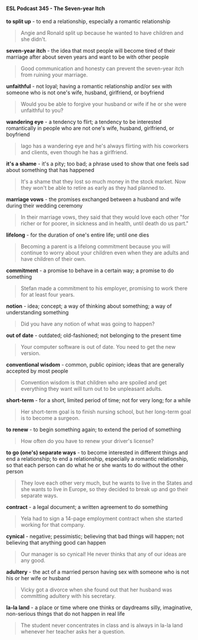 #### ESL Podcast 345 - The Seven-year Itch

**to split up** - to end a relationship, especially a romantic relationship

> Angie and Ronald split up because he wanted to have children and she didn't.

**seven-year itch** - the idea that most people will become tired of their marriage
after about seven years and want to be with other people

> Good communication and honesty can prevent the seven-year itch from ruining
your marriage.

**unfaithful** - not loyal; having a romantic relationship and/or sex with someone
who is not one's wife, husband, girlfriend, or boyfriend

> Would you be able to forgive your husband or wife if he or she were unfaithful
to you?

**wandering eye** - a tendency to flirt; a tendency to be interested romantically in
people who are not one's wife, husband, girlfriend, or boyfriend

> Iago has a wandering eye and he's always flirting with his coworkers and
clients, even though he has a girlfriend.

**it's a shame** - it's a pity; too bad; a phrase used to show that one feels sad
about something that has happened

> It's a shame that they lost so much money in the stock market. Now they won't
be able to retire as early as they had planned to.

**marriage vows** - the promises exchanged between a husband and wife during
their wedding ceremony

> In their marriage vows, they said that they would love each other "for richer or
for poorer, in sickness and in health, until death do us part."

**lifelong** - for the duration of one's entire life; until one dies

> Becoming a parent is a lifelong commitment because you will continue to worry
about your children even when they are adults and have children of their own.

**commitment** - a promise to behave in a certain way; a promise to do something

> Stefan made a commitment to his employer, promising to work there for at least
four years.

**notion** - idea; concept; a way of thinking about something; a way of
understanding something

> Did you have any notion of what was going to happen?

**out of date** - outdated; old-fashioned; not belonging to the present time

> Your computer software is out of date. You need to get the new version.

**conventional wisdom** - common, public opinion; ideas that are generally
accepted by most people

> Convention wisdom is that children who are spoiled and get everything they
want will turn out to be unpleasant adults.

**short-term** - for a short, limited period of time; not for very long; for a while

> Her short-term goal is to finish nursing school, but her long-term goal is to
become a surgeon.

**to renew** - to begin something again; to extend the period of something

> How often do you have to renew your driver's license?

**to go (one's) separate ways** - to become interested in different things and end
a relationship; to end a relationship, especially a romantic relationship, so that
each person can do what he or she wants to do without the other person

> They love each other very much, but he wants to live in the States and she
wants to live in Europe, so they decided to break up and go their separate ways.

**contract** - a legal document; a written agreement to do something

> Yela had to sign a 14-page employment contract when she started working for
that company.

**cynical** - negative; pessimistic; believing that bad things will happen; not
believing that anything good can happen

> Our manager is so cynical! He never thinks that any of our ideas are any good.

**adultery** - the act of a married person having sex with someone who is not his or
her wife or husband

> Vicky got a divorce when she found out that her husband was committing
adultery with his secretary.

**la-la land** - a place or time where one thinks or daydreams silly, imaginative,
non-serious things that do not happen in real life

> The student never concentrates in class and is always in la-la land whenever
her teacher asks her a question.

